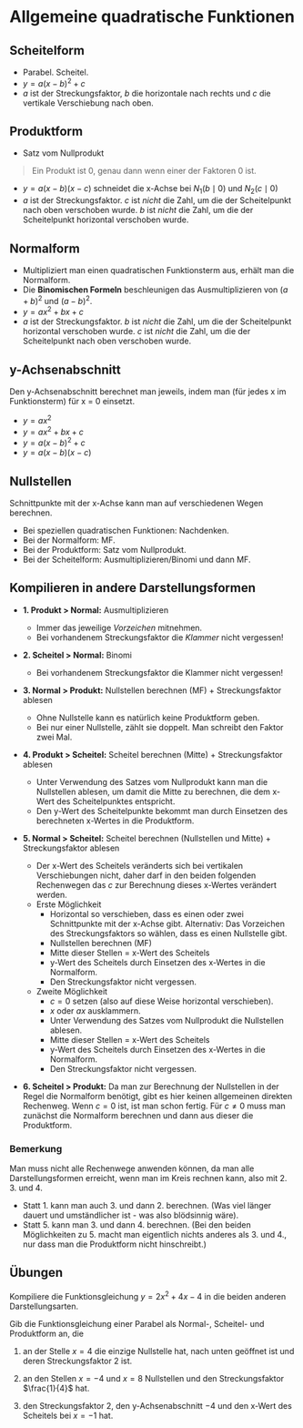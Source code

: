 # Allgemeine quadratische Funktionen

## Scheitelform

* Parabel. Scheitel.
* $y = a(x-b)^2 + c$
* $a$ ist der Streckungsfaktor, $b$ die horizontale nach rechts und $c$ die vertikale Verschiebung nach oben.



## Produktform

* Satz vom Nullprodukt

> Ein Produkt ist 0, genau dann wenn einer der Faktoren 0 ist.

* $y = a(x-b)(x-c)$ schneidet die x-Achse bei $N_1(b \mid 0)$ und $N_2(c  \mid 0)$
* $a$ ist der Streckungsfaktor. $c$ ist *nicht* die Zahl, um die der Scheitelpunkt nach oben verschoben wurde. $b$ ist *nicht* die Zahl, um die der Scheitelpunkt horizontal verschoben wurde.



## Normalform

* Multipliziert man einen quadratischen Funktionsterm aus, erhält man die Normalform.
* Die **Binomischen Formeln** beschleunigen das Ausmultiplizieren von $(a+b)^2$ und  $(a-b)^2$.
* $y = ax^2 + bx + c$
* $a$ ist der Streckungsfaktor. $b$ ist *nicht* die Zahl, um die der Scheitelpunkt horizontal verschoben wurde. $c$ ist *nicht* die Zahl, um die der Scheitelpunkt nach oben verschoben wurde. 



## y-Achsenabschnitt

Den y-Achsenabschnitt berechnet man jeweils, indem man (für jedes x im Funktionsterm) für x = 0 einsetzt.

* $y = ax^2$
* $y = ax^2 + bx + c$
* $y = a(x-b)^2 + c$
* $y = a(x-b)(x-c)$



## Nullstellen
Schnittpunkte mit der x-Achse kann man auf verschiedenen Wegen berechnen.

* Bei speziellen quadratischen Funktionen: Nachdenken.
* Bei der Normalform: MF.
* Bei der Produktform: Satz vom Nullprodukt.
* Bei der Scheitelform: Ausmultiplizieren/Binomi und dann MF.



## Kompilieren in andere Darstellungsformen
* **1. Produkt > Normal:** Ausmultiplizieren
	* Immer das jeweilige *Vorzeichen* mitnehmen.
	* Bei vorhandenem Streckungsfaktor die *Klammer* nicht vergessen!
* **2. Scheitel > Normal:** Binomi
	* Bei vorhandenem Streckungsfaktor die Klammer nicht vergessen!
* **3. Normal > Produkt:** Nullstellen berechnen (MF) + Streckungsfaktor ablesen
	* Ohne Nullstelle kann es natürlich keine Produktform geben.
	* Bei nur einer Nullstelle, zählt sie doppelt. Man schreibt den Faktor zwei Mal.



* **4. Produkt > Scheitel:** Scheitel berechnen (Mitte) + Streckungsfaktor ablesen
	* Unter Verwendung des Satzes vom Nullprodukt kann man die Nullstellen ablesen, um damit die Mitte zu berechnen, die dem x-Wert des Scheitelpunktes entspricht.
	* Den y-Wert des Scheitelpunkte bekommt man durch Einsetzen des berechneten x-Wertes in die Produktform.



* **5. Normal > Scheitel:** Scheitel berechnen (Nullstellen und Mitte) + Streckungsfaktor ablesen
	* Der x-Wert des Scheitels veränderts sich bei vertikalen Verschiebungen nicht, daher darf in den beiden folgenden Rechenwegen das $c$ zur Berechnung dieses x-Wertes verändert werden. 
	* Erste Möglichkeit
		* Horizontal so verschieben, dass es einen oder zwei Schnittpunkte mit der x-Achse gibt. Alternativ: Das Vorzeichen des Streckungsfaktors so wählen, dass es einen Nullstelle gibt.
		* Nullstellen berechnen (MF)
		* Mitte dieser Stellen = x-Wert des Scheitels
		* y-Wert des Scheitels durch Einsetzen des x-Wertes in die Normalform.
		* Den Streckungsfaktor nicht vergessen.
	* Zweite Möglichkeit
		* $c=0$ setzen (also auf diese Weise horizontal verschieben).
		* $x$ oder $ax$ ausklammern.
		* Unter Verwendung des Satzes vom Nullprodukt die Nullstellen ablesen.
		* Mitte dieser Stellen = x-Wert des Scheitels
		* y-Wert des Scheitels durch Einsetzen des x-Wertes in die Normalform.
		* Den Streckungsfaktor nicht vergessen.
		



* **6. Scheitel > Produkt:** Da man zur Berechnung der Nullstellen in der Regel die Normalform benötigt, gibt es hier keinen allgemeinen direkten Rechenweg. Wenn $c=0$ ist, ist man schon fertig. Für $c \neq 0$ muss man zunächst die Normalform berechnen und dann aus dieser die Produktform.

### Bemerkung
Man muss nicht alle Rechenwege anwenden können, da man alle Darstellungsformen erreicht, wenn man im Kreis rechnen kann, also mit 2. 3. und 4.

* Statt 1. kann man auch 3. und dann 2. berechnen. (Was viel länger dauert und umständlicher ist - was also blödsinnig wäre).
* Statt 5. kann man 3. und dann 4. berechnen. (Bei den beiden Möglichkeiten zu 5. macht man eigentlich nichts anderes als 3. und 4., nur dass man die Produktform nicht hinschreibt.)



## Übungen

Kompiliere die Funktionsgleichung $y = 2x^2+4x-4$ in die beiden anderen Darstellungsarten. <!-- .element: class="frage" -->

Gib die Funktionsgleichung einer Parabel als Normal-, Scheitel- und Produktform an, die <!-- .element: class="frage" -->

1. an der Stelle $x = 4$ die einzige Nullstelle hat, nach unten geöffnet ist und deren Streckungsfaktor 2 ist.

2. an den Stellen $x = -4$ und $x = 8$ Nullstellen und den Streckungsfaktor $\frac{1}{4}$ hat.

3. den Streckungsfaktor $2$, den y-Achsenabschnitt $-4$ und den x-Wert des Scheitels bei $x=-1$ hat.
